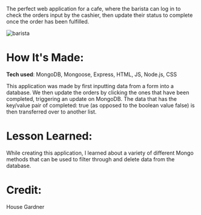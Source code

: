 The perfect web application for a cafe, where the barista can log in to check the orders input by the cashier, then update their status to complete once the order has been fulfilled. 

![barista](https://user-images.githubusercontent.com/98935149/172088884-bb8fea1a-3c8c-416d-b087-683dbb3feb99.jpg)


# <strong>How It's Made:</strong>
<strong>Tech used</strong>: MongoDB, Mongoose, Express, HTML, JS, Node.js, CSS

This application was made by first inputting data from a form into a database. We then update the orders by clicking the ones that have been completed, triggering an update on MongoDB. The data that has the key/value pair of completed: true (as opposed to the boolean value false) is then transferred over to another list.  

# <strong>Lesson Learned:</strong>
While creating this application, I learned about a variety of different Mongo methods that can be used to filter through and delete data from the database.

# <strong>Credit:</strong>
House Gardner
